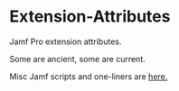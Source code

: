 # Extension-Attributes
Jamf Pro extension attributes.

Some are ancient, some are current.

Misc Jamf scripts and one-liners are [here.](https://github.com/da4ftso/jamf)
